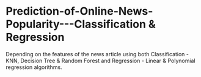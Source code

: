 # Prediction-of-Online-News-Popularity---Classification & Regression
Depending on the features of the news article using both Classification - KNN, Decision Tree &amp; Random Forest and Regression - Linear &amp; Polynomial regression algorithms.
